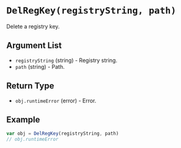 # `DelRegKey(registryString, path)`

Delete a registry key.

## Argument List

 * `registryString` (string) - Registry string.
 * `path` (string) - Path.

## Return Type

 * `obj.runtimeError` (error) - Error.

## Example

```js
var obj = DelRegKey(registryString, path)
// obj.runtimeError
```

